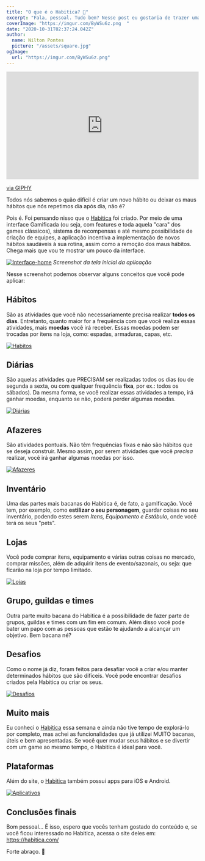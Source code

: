 ```yaml
---
title: "O que é o Habitica? 🐉"
excerpt: "Fala, pessoal. Tudo bem? Nesse post eu gostaria de trazer uma ferramenta incrível pra vocês: o Habitica. Pega um café, um chá ou o que você preferir e vamo nessa!"
coverImage: "https://imgur.com/ByWSu6z.png  "
date: "2020-10-31T02:37:24.042Z"
author:
  name: Nilton Pontes
  picture: "/assets/square.jpg"
ogImage:
  url: "https://imgur.com/ByWSu6z.png"
---
```


<div style="width:100%;height:0;padding-bottom:56%;position:relative;"><iframe src="https://giphy.com/embed/l4pLXMFYQmTM2se7m" width="100%" height="100%" style="position:absolute" frameBorder="0" class="giphy-embed" allowFullScreen></iframe></div><p><a href="https://giphy.com/gifs/abcnetwork-tired-the-middle-l4pLXMFYQmTM2se7m">via GIPHY</a></p>

Todos nós sabemos o quão difícil é criar um novo hábito ou deixar os maus hábitos que nós repetimos dia após dia, não é?

Pois é. Foi pensando nisso que o [Habitica](https://habitica.com/ "Habitica") foi criado. Por meio de uma interface Gamificada (ou seja, com features e toda aquela "cara" dos games clássicos), sistema de recompensas e até mesmo possibilidade de criação de equipes, a aplicação incentiva a implementação de novos hábitos saudáveis à sua rotina, assim como a remoção dos maus hábitos. Chega mais que vou te mostrar um pouco da interface.

[![Interface-home](https://imgur.com/LRdaYdN.png "Interface-home")](https://imgur.com/LRdaYdN.png "Interface-home")
_Screenshot da tela inicial da aplicação_

Nesse screenshot podemos observar alguns conceitos que você pode aplicar:

## Hábitos

São as atividades que você não necessariamente precisa realizar **todos os dias**. Entretanto, quanto maior for a frequência com que você realiza essas atividades, mais **moedas** você irá receber. Essas moedas podem ser trocadas por itens na loja, como: espadas, armaduras, capas, etc.

[![Habitos](https://imgur.com/oyxfGTF.png "Habitos")](https://imgur.com/oyxfGTF.png "Habitos")

## Diárias

São aquelas atividades que PRECISAM ser realizadas todos os dias (ou de segunda a sexta, ou com qualquer frequência **fixa**, por ex.: todos os sábados). Da mesma forma, se você realizar essas atividades a tempo, irá ganhar moedas, enquanto se não, poderá perder algumas moedas.

[![Diárias](https://imgur.com/WOIuu4J.png "Diárias")](https://imgur.com/WOIuu4J.png "Diárias")

## Afazeres

São atividades pontuais. Não têm frequências fixas e não são hábitos que se deseja construir. Mesmo assim, por serem atividades que você _precisa_ realizar, você irá ganhar algumas moedas por isso.

[![Afazeres](https://imgur.com/NdB9Rc9.png "Afazeres")](https://imgur.com/NdB9Rc9.png "Afazeres")

## Inventário

Uma das partes mais bacanas do Habitica é, de fato, a gamificação. Você tem, por exemplo, como **estilizar o seu personagem**, guardar coisas no seu inventário, podendo estes serem _Itens, Equipamento e Estábulo_, onde você terá os seus "pets".

## Lojas

Você pode comprar itens, equipamento e várias outras coisas no mercado, comprar missões, além de adquirir itens de evento/sazonais, ou seja: que ficarão na loja por tempo limitado.

[![Lojas](https://imgur.com/UrJTaZV.png "Lojas")](https://imgur.com/UrJTaZV.png "Lojas")

## Grupo, guildas e times

Outra parte muito bacana do Habitica é a possibilidade de fazer parte de grupos, guildas e times com um fim em comum. Além disso você pode bater um papo com as pessoas que estão te ajudando a alcançar um objetivo. Bem bacana né?

## Desafios

Como o nome já diz, foram feitos para desafiar você a criar e/ou manter determinados hábitos que são difíceis. Você pode encontrar desafios criados pela Habitica ou criar os seus.

[![Desafios](https://imgur.com/ZsQLeay.png "Desafios")](https://imgur.com/ZsQLeay.png "Desafios")

## Muito mais

Eu conheci o [Habitica](https://habitica.com/ "Habitica") essa semana e ainda não tive tempo de explorá-lo por completo, mas achei as funcionalidades que já utilizei MUITO bacanas, úteis e bem apresentadas. Se você quer mudar seus hábitos e se divertir com um game ao mesmo tempo, o Habitica é ideal para você.

## Plataformas

Além do site, o [Habitica](https://habitica.com/ "Habitica") também possui apps para iOS e Android.

[![Aplicativos](https://imgur.com/LVxoaIE.png "Aplicativos")](https://imgur.com/LVxoaIE.png "Aplicativos")

## Conclusões finais

Bom pessoal... É isso, espero que vocês tenham gostado do conteúdo e, se você ficou interessado no Habitica, acessa o site deles em: https://habitica.com/

Forte abraço. 🤗
